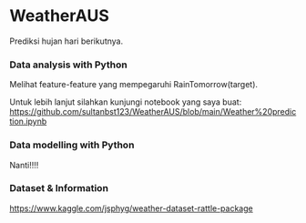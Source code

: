 # WeatherAUS

Prediksi hujan hari berikutnya. 

### Data analysis with Python
Melihat feature-feature yang mempegaruhi RainTomorrow(target).

Untuk lebih lanjut silahkan kunjungi notebook yang saya buat:
https://github.com/sultanbst123/WeatherAUS/blob/main/Weather%20prediction.ipynb

### Data modelling with Python

Nanti!!!! 


### Dataset & Information 
https://www.kaggle.com/jsphyg/weather-dataset-rattle-package
